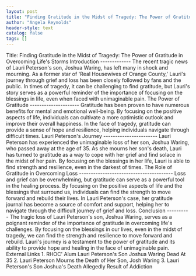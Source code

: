 ```yaml
---
layout: post
title: "Finding Gratitude in the Midst of Tragedy: The Power of Gratitude in Overcoming Life's Storms"
author: "Angela Reynolds"
header-style: text
catalog: false
tags: []
---
```


Title: Finding Gratitude in the Midst of Tragedy: The Power of Gratitude in Overcoming Life's Storms Introduction ------------- The recent tragic news of Lauri Peterson's son, Joshua Waring, has left many in shock and mourning. As a former star of 'Real Housewives of Orange County,' Lauri's journey through grief and loss has been closely followed by fans and the public. In times of tragedy, it can be challenging to find gratitude, but Lauri's story serves as a powerful reminder of the importance of focusing on the blessings in life, even when faced with unimaginable pain. The Power of Gratitude --------------------- Gratitude has been proven to have numerous benefits for mental and emotional well-being. By focusing on the positive aspects of life, individuals can cultivate a more optimistic outlook and improve their overall happiness. In the face of tragedy, gratitude can provide a sense of hope and resilience, helping individuals navigate through difficult times. Lauri Peterson's Journey ----------------------- Lauri Peterson has experienced the unimaginable loss of her son, Joshua Waring, who passed away at the age of 35. As she mourns her son's death, Lauri has turned to gratitude as a way to cope with her grief and find solace in the midst of her pain. By focusing on the blessings in her life, Lauri is able to find strength and resilience, even in the darkest of times. The Role of Gratitude in Overcoming Loss ---------------------------------------- Loss and grief can be overwhelming, but gratitude can serve as a powerful tool in the healing process. By focusing on the positive aspects of life and the blessings that surround us, individuals can find the strength to move forward and rebuild their lives. In Lauri Peterson's case, her gratitude journal has become a source of comfort and support, helping her to navigate through the difficult journey of grief and loss. Conclusion ---------- The tragic loss of Lauri Peterson's son, Joshua Waring, serves as a poignant reminder of the importance of gratitude in overcoming life's challenges. By focusing on the blessings in our lives, even in the midst of tragedy, we can find the strength and resilience to move forward and rebuild. Lauri's journey is a testament to the power of gratitude and its ability to provide hope and healing in the face of unimaginable pain. External Links 1. RHOC' Alum Lauri Peterson's Son Joshua Waring Dead At 35 2. Lauri Peterson Mourns the Death of Her Son, Josh Waring 3. Lauri Peterson's Son Joshua's Death Allegedly Result of Addiction